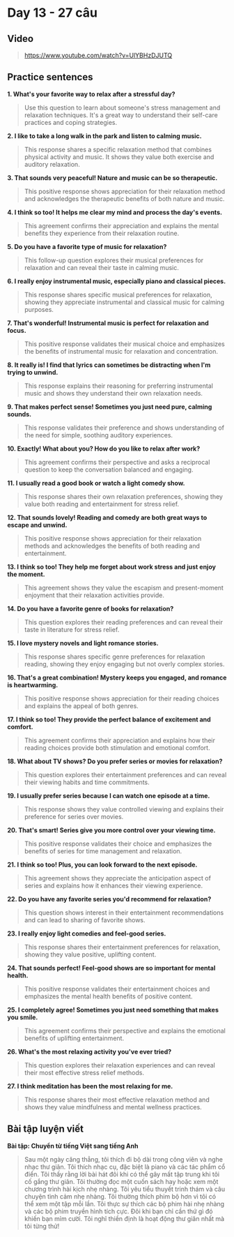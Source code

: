 # Day 13 - 27 câu

## Video
> https://www.youtube.com/watch?v=UlYBHzDJUTQ

## Practice sentences

**1. What's your favorite way to relax after a stressful day?**
> Use this question to learn about someone's stress management and relaxation techniques. It's a great way to understand their self-care practices and coping strategies.

**2. I like to take a long walk in the park and listen to calming music.**
> This response shares a specific relaxation method that combines physical activity and music. It shows they value both exercise and auditory relaxation.

**3. That sounds very peaceful! Nature and music can be so therapeutic.**
> This positive response shows appreciation for their relaxation method and acknowledges the therapeutic benefits of both nature and music.

**4. I think so too! It helps me clear my mind and process the day's events.**
> This agreement confirms their appreciation and explains the mental benefits they experience from their relaxation routine.

**5. Do you have a favorite type of music for relaxation?**
> This follow-up question explores their musical preferences for relaxation and can reveal their taste in calming music.

**6. I really enjoy instrumental music, especially piano and classical pieces.**
> This response shares specific musical preferences for relaxation, showing they appreciate instrumental and classical music for calming purposes.

**7. That's wonderful! Instrumental music is perfect for relaxation and focus.**
> This positive response validates their musical choice and emphasizes the benefits of instrumental music for relaxation and concentration.

**8. It really is! I find that lyrics can sometimes be distracting when I'm trying to unwind.**
> This response explains their reasoning for preferring instrumental music and shows they understand their own relaxation needs.

**9. That makes perfect sense! Sometimes you just need pure, calming sounds.**
> This response validates their preference and shows understanding of the need for simple, soothing auditory experiences.

**10. Exactly! What about you? How do you like to relax after work?**
> This agreement confirms their perspective and asks a reciprocal question to keep the conversation balanced and engaging.

**11. I usually read a good book or watch a light comedy show.**
> This response shares their own relaxation preferences, showing they value both reading and entertainment for stress relief.

**12. That sounds lovely! Reading and comedy are both great ways to escape and unwind.**
> This positive response shows appreciation for their relaxation methods and acknowledges the benefits of both reading and entertainment.

**13. I think so too! They help me forget about work stress and just enjoy the moment.**
> This agreement shows they value the escapism and present-moment enjoyment that their relaxation activities provide.

**14. Do you have a favorite genre of books for relaxation?**
> This question explores their reading preferences and can reveal their taste in literature for stress relief.

**15. I love mystery novels and light romance stories.**
> This response shares specific genre preferences for relaxation reading, showing they enjoy engaging but not overly complex stories.

**16. That's a great combination! Mystery keeps you engaged, and romance is heartwarming.**
> This positive response shows appreciation for their reading choices and explains the appeal of both genres.

**17. I think so too! They provide the perfect balance of excitement and comfort.**
> This agreement confirms their appreciation and explains how their reading choices provide both stimulation and emotional comfort.

**18. What about TV shows? Do you prefer series or movies for relaxation?**
> This question explores their entertainment preferences and can reveal their viewing habits and time commitments.

**19. I usually prefer series because I can watch one episode at a time.**
> This response shows they value controlled viewing and explains their preference for series over movies.

**20. That's smart! Series give you more control over your viewing time.**
> This positive response validates their choice and emphasizes the benefits of series for time management and relaxation.

**21. I think so too! Plus, you can look forward to the next episode.**
> This agreement shows they appreciate the anticipation aspect of series and explains how it enhances their viewing experience.

**22. Do you have any favorite series you'd recommend for relaxation?**
> This question shows interest in their entertainment recommendations and can lead to sharing of favorite shows.

**23. I really enjoy light comedies and feel-good series.**
> This response shares their entertainment preferences for relaxation, showing they value positive, uplifting content.

**24. That sounds perfect! Feel-good shows are so important for mental health.**
> This positive response validates their entertainment choices and emphasizes the mental health benefits of positive content.

**25. I completely agree! Sometimes you just need something that makes you smile.**
> This agreement confirms their perspective and explains the emotional benefits of uplifting entertainment.

**26. What's the most relaxing activity you've ever tried?**
> This question explores their relaxation experiences and can reveal their most effective stress relief methods.

**27. I think meditation has been the most relaxing for me.**
> This response shares their most effective relaxation method and shows they value mindfulness and mental wellness practices.

## Bài tập luyện viết

**Bài tập: Chuyển từ tiếng Việt sang tiếng Anh**

> Sau một ngày căng thẳng, tôi thích đi bộ dài trong công viên và nghe nhạc thư giãn. Tôi thích nhạc cụ, đặc biệt là piano và các tác phẩm cổ điển. Tôi thấy rằng lời bài hát đôi khi có thể gây mất tập trung khi tôi cố gắng thư giãn. Tôi thường đọc một cuốn sách hay hoặc xem một chương trình hài kịch nhẹ nhàng. Tôi yêu tiểu thuyết trinh thám và câu chuyện tình cảm nhẹ nhàng. Tôi thường thích phim bộ hơn vì tôi có thể xem một tập mỗi lần. Tôi thực sự thích các bộ phim hài nhẹ nhàng và các bộ phim truyền hình tích cực. Đôi khi bạn chỉ cần thứ gì đó khiến bạn mỉm cười. Tôi nghĩ thiền định là hoạt động thư giãn nhất mà tôi từng thử!
